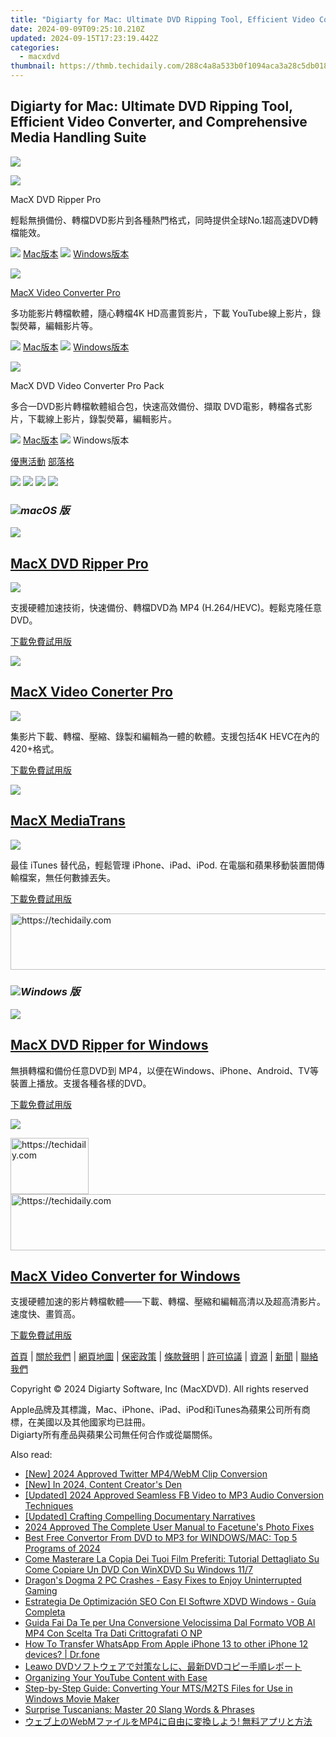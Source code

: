 ```yaml
---
title: "Digiarty for Mac: Ultimate DVD Ripping Tool, Efficient Video Converter, and Comprehensive Media Handling Suite"
date: 2024-09-09T09:25:10.210Z
updated: 2024-09-15T17:23:19.442Z
categories:
  - macxdvd
thumbnail: https://thmb.techidaily.com/288c4a8a533b0f1094aca3a28c5db0188ea8b5a3c3aca95005c1c84fe62729c2.jpg
---
```


## Digiarty for Mac: Ultimate DVD Ripping Tool, Efficient Video Converter, and Comprehensive Media Handling Suite

![](https://www.macxdvd.com/mobile-images/index/nav-more.png)

![](https://www.macxdvd.com/mobile-images/index/mi1.png)

MacX DVD Ripper Pro

輕鬆無損備份、轉檔DVD影片到各種熱門格式，同時提供全球No.1超高速DVD轉檔能效。

![](https://www.macxdvd.com/mobile-images/index/mm.png) [Mac版本](https://tools.techidaily.com/macxdvd/products/) ![](https://www.macxdvd.com/mobile-images/index/mw.png) [Windows版本](https://tools.techidaily.com/macxdvd/products/) 

![](https://www.macxdvd.com/mobile-images/index/mi2.png)

[MacX Video Converter Pro](https://tools.techidaily.com/macxdvd/products/)

多功能影片轉檔軟體，隨心轉檔4K HD高畫質影片，下載 YouTube線上影片，錄製熒幕，編輯影片等。

![](https://www.macxdvd.com/mobile-images/index/mm.png) [Mac版本](https://tools.techidaily.com/macxdvd/products/) ![](https://www.macxdvd.com/mobile-images/index/mw.png) [Windows版本](https://tools.techidaily.com/macxdvd/products/) 

![](https://www.macxdvd.com/mobile-images/index/mi3.png)

MacX DVD Video Converter Pro Pack

多合一DVD影片轉檔軟體組合包，快速高效備份、擷取 DVD電影，轉檔各式影片，下載線上影片，錄製熒幕，編輯影片。

![](https://www.macxdvd.com/mobile-images/index/mm.png) [Mac版本](https://tools.techidaily.com/macxdvd/products/) ![](https://www.macxdvd.com/mobile-images/index/mw.png) Windows版本

[優惠活動](https://tools.techidaily.com/macxdvd/products/) [部落格](https://tools.techidaily.com/macxdvd/products/) 

[![](https://www.macxdvd.com/flag/en.png)](https://tools.techidaily.com/macxdvd/products/) [![](https://www.macxdvd.com/flag/jp.png)](https://tools.techidaily.com/macxdvd/products/) [![](https://www.macxdvd.com/flag/de.png)](https://www.macxdvd.com/product-de.htm) [![](https://www.macxdvd.com/flag/cn-fift.png)](https://www.macxdvd.com/product-zh.htm) 

### ![](https://www.macxdvd.com/image-style/download/div03-img01-nine.png)_macOS 版_

![](https://www.macxdvd.com/image-style/series-update/box-drp.png) 

## [MacX DVD Ripper Pro](https://tools.techidaily.com/macxdvd/products/)

![](https://www.macxdvd.com/image-style/download/div02-img02-nine.png) 

支援硬體加速技術，快速備份、轉檔DVD為 MP4 (H.264/HEVC)。輕鬆克隆任意DVD。

[下載免費試用版](https://tools.techidaily.com/macxdvd/products/) 

![](https://www.macxdvd.com/image-style/series-update/box-vcp.png) 

## [MacX Video Conerter Pro](https://tools.techidaily.com/macxdvd/products/)

![](https://www.macxdvd.com/image-style/download/div02-img12-nine.png) 

集影片下載、轉檔、壓縮、錄製和編輯為一體的軟體。支援包括4K HEVC在內的420+格式。

[下載免費試用版](https://tools.techidaily.com/macxdvd/products/) 

![](https://www.macxdvd.com/image-style/series-update/box-mediatrans.png) 

## [MacX MediaTrans](https://tools.techidaily.com/macxdvd/products/)

![](https://www.macxdvd.com/image-style/download/div02-img13-nine.png) 

最佳 iTunes 替代品，輕鬆管理 iPhone、iPad、iPod. 在電腦和蘋果移動裝置間傳輸檔案，無任何數據丟失。

[下載免費試用版](https://tools.techidaily.com/macxdvd/products/) 

<!-- affiliate ads begin -->
<a href="https://zebaoaffiliateprogram.pxf.io/c/5597632/2137974/21526" target="_top" id="2137974">
  <img src="//a.impactradius-go.com/display-ad/21526-2137974" border="0" alt="https://techidaily.com" width="728" height="90"/>
</a>
<img height="0" width="0" src="https://zebaoaffiliateprogram.pxf.io/i/5597632/2137974/21526" style="position:absolute;visibility:hidden;" border="0" />
<!-- affiliate ads end -->

### ![](https://www.macxdvd.com/image-style/download/div02-img01-nine.png)_Windows 版_

![](https://www.macxdvd.com/image-style/series-update/box-macdrp.png) 

## [MacX DVD Ripper for Windows](https://tools.techidaily.com/macxdvd/products/)

無損轉檔和備份任意DVD到 MP4，以便在Windows、iPhone、Android、TV等裝置上播放。支援各種各樣的DVD。

[下載免費試用版](https://tools.techidaily.com/macxdvd/products/) 

![](https://www.macxdvd.com/image-style/series-update/box-macvcp.png) 

<!-- affiliate ads begin -->
<a href="https://25home.pxf.io/c/5597632/2123468/16836" target="_top" id="2123468">
  <img src="//a.impactradius-go.com/display-ad/16836-2123468" border="0" alt="https://techidaily.com" width="125" height="90"/>
</a>
<img height="0" width="0" src="https://25home.pxf.io/i/5597632/2123468/16836" style="position:absolute;visibility:hidden;" border="0" />
<!-- affiliate ads end -->

<!-- affiliate ads begin -->
<a href="https://appsumo.8odi.net/c/5597632/2118321/7443" target="_top" id="2118321">
  <img src="//a.impactradius-go.com/display-ad/7443-2118321" border="0" alt="https://techidaily.com" width="600" height="90"/>
</a>
<img height="0" width="0" src="https://appsumo.8odi.net/i/5597632/2118321/7443" style="position:absolute;visibility:hidden;" border="0" />
<!-- affiliate ads end -->

## [MacX Video Converter for Windows](https://tools.techidaily.com/macxdvd/products/)

支援硬體加速的影片轉檔軟體——下載、轉檔、壓縮和編輯高清以及超高清影片。速度快、畫質高。 

[下載免費試用版](https://tools.techidaily.com/macxdvd/products/) 

[首頁](https://tools.techidaily.com/macxdvd/products/) | [關於我們](https://tools.techidaily.com/macxdvd/products/) | [網頁地圖](https://tools.techidaily.com/macxdvd/products/) | [保密政策](https://tools.techidaily.com/macxdvd/products/) | [條款聲明](https://tools.techidaily.com/macxdvd/products/) | [許可協議](https://tools.techidaily.com/macxdvd/products/) | [資源](https://tools.techidaily.com/macxdvd/products/) | [新聞](https://tools.techidaily.com/macxdvd/products/) | [聯絡我們](https://tools.techidaily.com/macxdvd/products/)

Copyright © 2024 Digiarty Software, Inc (MacXDVD). All rights reserved

Apple品牌及其標識，Mac、iPhone、iPad、iPod和iTunes為蘋果公司所有商標，在美國以及其他國家均已註冊。  
Digiarty所有產品與蘋果公司無任何合作或從屬關係。

<ins class="adsbygoogle"
     style="display:block"
     data-ad-format="autorelaxed"
     data-ad-client="ca-pub-7571918770474297"
     data-ad-slot="1223367746"></ins>

<ins class="adsbygoogle"
     style="display:block"
     data-ad-client="ca-pub-7571918770474297"
     data-ad-slot="8358498916"
     data-ad-format="auto"
     data-full-width-responsive="true"></ins>

<span class="atpl-alsoreadstyle">Also read:</span>
<div><ul>
<li><a href="https://twitter-clips.techidaily.com/new-2024-approved-twitter-mp4webm-clip-conversion/"><u>[New] 2024 Approved Twitter MP4/WebM Clip Conversion</u></a></li>
<li><a href="https://youtube-lab.techidaily.com/n-2024-content-creators-den/"><u>[New] In 2024, Content Creator's Den</u></a></li>
<li><a href="https://facebook-videos.techidaily.com/updated-2024-approved-seamless-fb-video-to-mp3-audio-conversion-techniques/"><u>[Updated] 2024 Approved Seamless FB Video to MP3 Audio Conversion Techniques</u></a></li>
<li><a href="https://extra-lessons.techidaily.com/updated-crafting-compelling-documentary-narratives/"><u>[Updated] Crafting Compelling Documentary Narratives</u></a></li>
<li><a href="https://article-tips.techidaily.com/2024-approved-the-complete-user-manual-to-facetunes-photo-fixes/"><u>2024 Approved The Complete User Manual to Facetune's Photo Fixes</u></a></li>
<li><a href="https://solve-lab.techidaily.com/best-free-convertor-from-dvd-to-mp3-for-windowsmac-top-5-programs-of-2024/"><u>Best Free Convertor From DVD to MP3 for WINDOWS/MAC: Top 5 Programs of 2024</u></a></li>
<li><a href="https://solve-lab.techidaily.com/come-masterare-la-copia-dei-tuoi-film-preferiti-tutorial-dettagliato-su-come-copiare-un-dvd-con-winxdvd-su-windows-117/"><u>Come Masterare La Copia Dei Tuoi Film Preferiti: Tutorial Dettagliato Su Come Copiare Un DVD Con WinXDVD Su Windows 11/7</u></a></li>
<li><a href="https://win-blog.techidaily.com/dragons-dogma-2-pc-crashes-easy-fixes-to-enjoy-uninterrupted-gaming/"><u>Dragon's Dogma 2 PC Crashes - Easy Fixes to Enjoy Uninterrupted Gaming</u></a></li>
<li><a href="https://solve-lab.techidaily.com/estrategia-de-optimizacion-seo-con-el-softwre-xdvd-windows-guia-completa/"><u>Estrategia De Optimización SEO Con El Softwre XDVD Windows - Guía Completa</u></a></li>
<li><a href="https://solve-lab.techidaily.com/guida-fai-da-te-per-una-conversione-velocissima-dal-formato-vob-al-mp4-con-scelta-tra-dati-crittografati-o-np/"><u>Guida Fai Da Te per Una Conversione Velocissima Dal Formato VOB Al MP4 Con Scelta Tra Dati Crittografati O NP</u></a></li>
<li><a href="https://techidaily.com/how-to-transfer-whatsapp-from-apple-iphone-13-to-other-iphone-12-devices-drfone-by-drfone-transfer-whatsapp-from-ios-transfer-whatsapp-from-ios/"><u>How To Transfer WhatsApp From Apple iPhone 13 to other iPhone 12 devices? | Dr.fone</u></a></li>
<li><a href="https://solve-lab.techidaily.com/leawo-dvddvd/"><u>Leawo DVDソフトウェアで対策なしに、最新DVDコピー手順レポート</u></a></li>
<li><a href="https://youtube-lab.techidaily.com/izing-your-youtube-content-with-ease/"><u>Organizing Your YouTube Content with Ease</u></a></li>
<li><a href="https://solve-lab.techidaily.com/step-by-step-guide-converting-your-mtsm2ts-files-for-use-in-windows-movie-maker/"><u>Step-by-Step Guide: Converting Your MTS/M2TS Files for Use in Windows Movie Maker</u></a></li>
<li><a href="https://mondly-stories.techidaily.com/surprise-tuscanians-master-20-slang-words-and-phrases/"><u>Surprise Tuscanians: Master 20 Slang Words & Phrases</u></a></li>
<li><a href="https://solve-lab.techidaily.com/webmmp4/"><u>ウェブ上のWebMファイルをMP4に自由に変換しよう! 無料アプリと方法</u></a></li>
</ul></div>

